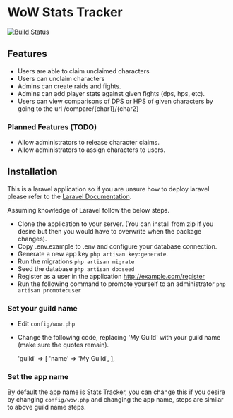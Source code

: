 # WoW Stats Tracker

[![Build Status](https://travis-ci.org/PaladinDigital/wowstats.svg?branch=master)](https://travis-ci.org/PaladinDigital/wowstats)

## Features
- Users are able to claim unclaimed characters
- Users can unclaim characters
- Admins can create raids and fights.
- Admins can add player stats against given fights (dps, hps, etc).
- Users can view comparisons of DPS or HPS of given characters by going to the url /compare/{char1}/{char2}

### Planned Features (TODO)

- Allow administrators to release character claims.
- Allow administrators to assign characters to users.

## Installation

This is a laravel application so if you are unsure how to deploy laravel please refer to the [Laravel Documentation](https://laravel.com/docs/5.3).

Assuming knowledge of Laravel follow the below steps.

- Clone the application to your server.  (You can install from zip if you desire but then you would have to overwrite when the package changes).
- Copy .env.example to .env and configure your database connection.
- Generate a new app key <code>php artisan key:generate</code>.
- Run the migrations <code>php artisan migrate</code>
- Seed the database <code>php artisan db:seed</code>
- Register as a user in the application http://example.com/register
- Run the following command to promote yourself to an administrator <code>php artisan promote:user</code>

### Set your guild name
- Edit <code>config/wow.php</code>
- Change the following code, replacing 'My Guild' with your guild name (make sure the quotes remain).


    'guild' => [
        'name' => 'My Guild',
    ],

### Set the app name
By default the app name is Stats Tracker, you can change this if you desire by changing <code>config/wow.php</code> and changing the app name, steps are similar to above guild name steps.
